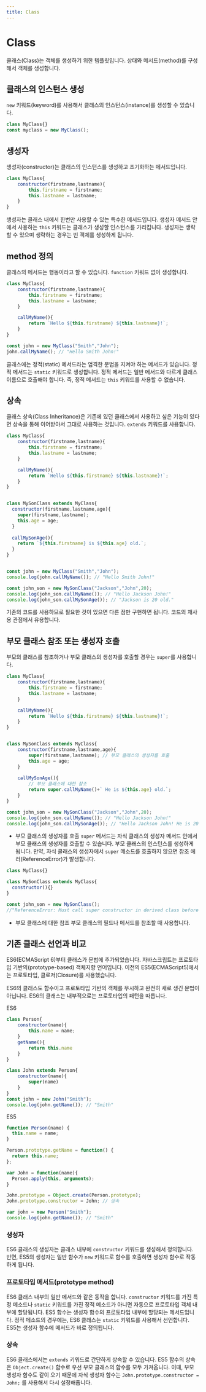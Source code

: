```yaml
---
title: Class
---
```


# Class

클래스(Class)는 객체를 생성하기 위한 템플릿입니다. 상태와 메서드(method)를 구성해서 객체를 생성합니다.

## 클래스의 인스턴스 생성

`new` 키워드(keyword)를 사용해서 클래스의 인스턴스(instance)를 생성할 수 있습니다.

```js
class MyClass{}
const myclass = new MyClass();
```

## 생성자

생성자(constructor)는 클래스의 인스턴스를 생성하고 초기화하는 메서드입니다.

```js
class MyClass{
    constructor(firstname,lastname){
        this.firstname = firstname;
        this.lastname = lastname;
    }
}
```

생성자는 클래스 내에서 한번만 사용할 수 있는 특수한 메서드입니다. 생성자 메서드 안에서 사용하는 `this` 키워드는 클래스가 생성할 인스턴스를 가리킵니다. 생성자는 생략할 수 있으며 생략하는 경우는 빈 객체를 생성하게 됩니다.

## method 정의

클래스의 메서드는 행동이라고 할 수 있습니다. `function` 키워드 없이 생성합니다.

```js
class MyClass{
    constructor(firstname,lastname){
        this.firstname = firstname;
        this.lastname = lastname;
    }

    callMyName(){
        return `Hello ${this.firstname} ${this.lastname}!`;
    }
}

const john = new MyClass("Smith","John");
john.callMyName(); // "Hello Smith John!"
```

클래스에는 정적(static) 메서드라는 엄격한 문법을 지켜야 하는 메서드가 있습니다. 정적 메서드는 `static` 키워드로 생성합니다. 정적 메서드는 일반 메서드와 다르게 클래스 이름으로 호출해야 합니다. 즉, 정적 메서드는 `this` 키워드를 사용할 수 없습니다.

## 상속

클래스 상속(Class Inheritance)은 기존에 있던 클래스에서 사용하고 싶은 기능이 있다면 상속을 통해 이어받아서 그대로 사용하는 것입니다. `extends` 키워드를 사용합니다.

```js
class MyClass{
    constructor(firstname,lastname){
        this.firstname = firstname;
        this.lastname = lastname;
    }

    callMyName(){
        return `Hello ${this.firstname} ${this.lastname}!`;
    }
}


class MySonClass extends MyClass{
  constructor(firstname,lastname,age){
    super(firstname,lastname);
    this.age = age;
  }
  
  callMySonAge(){
    return `${this.firstname} is ${this.age} old.`;
  }
}


const john = new MyClass("Smith","John");
console.log(john.callMyName()); // "Hello Smith John!"

const john_son = new MySonClass("Jackson","John",20);
console.log(john_son.callMyName()); // "Hello Jackson John!"
console.log(john_son.callMySonAge()); // "Jackson is 20 old."
```

기존의 코드를 사용하므로 필요한 것이 있으면 다른 점만 구현하면 됩니다. 코드의 재사용 관점에서 유용합니다.

## 부모 클래스 참조 또는 생성자 호출

부모의 클래스를 참조하거나 부모 클래스의 생성자를 호출할 경우는 `super`를 사용합니다.

```js
class MyClass{
    constructor(firstname,lastname){
        this.firstname = firstname;
        this.lastname = lastname;
    }

    callMyName(){
        return `Hello ${this.firstname} ${this.lastname}!`;
    }
}


class MySonClass extends MyClass{
    constructor(firstname,lastname,age){
        super(firstname,lastname); // 부모 클래스의 생성자를 호출
        this.age = age;
    }
  
    callMySonAge(){
        // 부모 클래스에 대한 참조
        return super.callMyName()+` He is ${this.age} old.`;
    }
}

const john_son = new MySonClass("Jackson","John",20);
console.log(john_son.callMyName()); // "Hello Jackson John!"
console.log(john_son.callMySonAge()); // "Hello Jackson John! He is 20 old."
```

- 부모 클래스의 생성자를 호출
`super` 메서드는 자식 클래스의 생성자 메서드 안에서 부모 클래스의 생성자를 호출할 수 있습니다. 부모 클래스의 인스턴스를 생성하게 됩니다. 만약, 자식 클래스의 생성자에서 `super` 메소드를 호출하지 않으면 참조 에러(ReferenceError)가 발생합니다.

```js
class MyClass{}

class MySonClass extends MyClass{
  constructor(){}
}

const john_son = new MySonClass();
//"ReferenceError: Must call super constructor in derived class before accessing 'this' or returning from derived constructor
```

- 부모 클래스에 대한 참조
부모 클래스의 필드나 메서드를 참조할 때 사용합니다.

## 기존 클래스 선언과 비교
ES6(ECMAScript 6)부터 클래스가 문법에 추가되었습니다. 자바스크립트는 프로토타입 기반의(prototype-based) 객체지향 언어입니다. 이전의 ES5(ECMAScript5)에서는 프로토타입, 클로저(Closure)를 사용했습니다.

ES6의 클래스도 함수이고 프로토타입 기반의 객체를 무시하고 완전히 새로 생긴 문법이 아닙니다. ES6의 클래스는 내부적으로는 프로토타입의 패턴을 따릅니다.

ES6
```js
class Person{
    constructor(name){
        this.name = name;
    }
    getName(){
        return this.name
    }
}

class John extends Person{
    constructor(name){
        super(name)
    }
}
const john = new John("Smith");
console.log(john.getName()); // "Smith"
```

ES5
```js
function Person(name) {
  this.name = name;
}

Person.prototype.getName = function() {
  return this.name;
};

var John = function(name){
  Person.apply(this, arguments);
}

John.prototype = Object.create(Person.prototype);
John.prototype.constructor = John; // 상속

var john = new Person("Smith");
console.log(john.getName()); // "Smith"
```

### 생성자
ES6 클래스의 생성자는 클래스 내부에 `constructor` 키워드를 생성해서 정의합니다. 반면, ES5의 생성자는 일반 함수가 `new` 키워드로 함수를 호출하면 생성자 함수로 작동하게 됩니다.

### 프로토타입 메서드(prototype method)
ES6 클래스 내부의 일반 메서드와 같은 동작을 합니다. `constructor` 키워드를 가진 특정 메소드나 `static` 키워드를 가진 정적 메소드가 아니면 자동으로 프로토타입 객체 내부에 할당됩니다. ES5 함수는 생성자 함수의 프로토타입 내부에 할당되는 메서드입니다.
정적 메소드의 경우에는, ES6 클래스는 `static` 키워드를 사용해서 선언합니다. ES5는 생성자 함수에 메서드가 바로 정의됩니다.

### 상속
ES6 클래스에서는 `extends` 키워드로 간단하게 상속할 수 있습니다. ES5 함수의 상속은 `Object.create()` 함수로 우선 부모 클래스의 함수를 모두 가져옵니다. 이때, 부모 생성자 함수도 같이 오기 때문에 자식 생성자 함수는 `John.prototype.constructor = John;` 를 사용해서 다시 설정해줍니다.